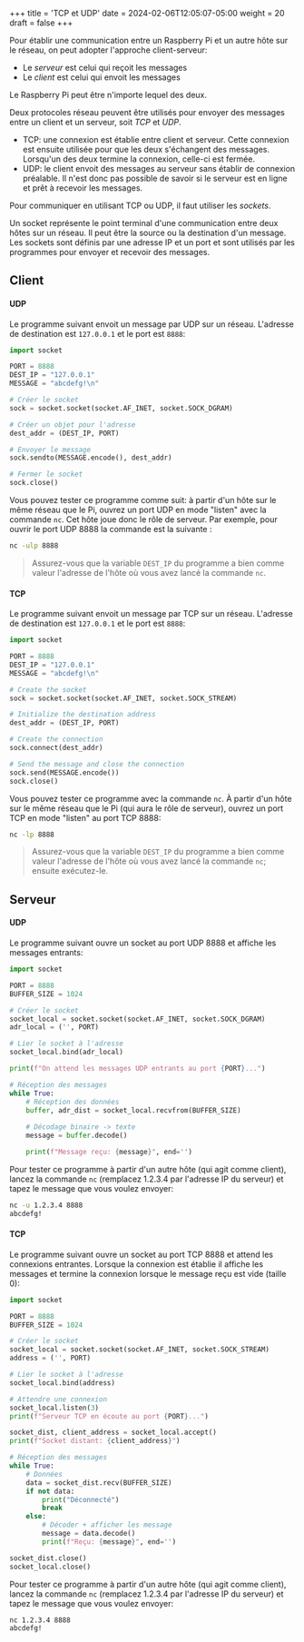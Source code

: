 +++
title = 'TCP et UDP'
date = 2024-02-06T12:05:07-05:00
weight = 20
draft = false
+++

Pour établir une communication entre un Raspberry Pi et un autre hôte sur le réseau, on peut adopter l'approche client-serveur: 
+ Le _serveur_ est celui qui reçoit les messages
+ Le _client_ est celui qui envoit les messages

Le Raspberry Pi peut être n'importe lequel des deux. 

Deux protocoles réseau peuvent être utilisés pour envoyer des messages entre un client et un serveur, soit _TCP_ et _UDP_.
+ TCP: une connexion est établie entre client et serveur. Cette connexion est ensuite utilisée pour que les deux s'échangent des messages. Lorsqu'un des deux termine la connexion, celle-ci est fermée.
+ UDP: le client envoit des messages au serveur sans établir de connexion préalable. Il n'est donc pas possible de savoir si le serveur est en ligne et prêt à recevoir les messages.

Pour communiquer en utilisant TCP ou UDP, il faut utiliser les _sockets_.

Un socket représente le point terminal d'une communication entre deux hôtes sur un réseau. Il peut être la source ou la destination d'un message. Les sockets sont définis par une adresse IP et un port et sont utilisés par les programmes pour envoyer et recevoir des messages.

## Client
#### UDP
Le programme suivant envoit un message par UDP sur un réseau. L'adresse de destination est `127.0.0.1` et le port est `8888`:
```python
import socket

PORT = 8888
DEST_IP = "127.0.0.1"
MESSAGE = "abcdefg!\n"

# Créer le socket
sock = socket.socket(socket.AF_INET, socket.SOCK_DGRAM)

# Créer un objet pour l'adresse
dest_addr = (DEST_IP, PORT)

# Envoyer le message
sock.sendto(MESSAGE.encode(), dest_addr)

# Fermer le socket
sock.close()
```

Vous pouvez tester ce programme comme suit: à partir d'un hôte sur le même réseau que le Pi, ouvrez un port UDP en mode "listen" avec la commande `nc`. Cet hôte joue donc le rôle de serveur. Par exemple, pour ouvrir le port UDP 8888 la commande est la suivante :
```bash
nc -ulp 8888
``` 
> Assurez-vous que la variable `DEST_IP` du programme a bien comme valeur l'adresse de l'hôte où vous avez lancé la commande `nc`.

#### TCP
Le programme suivant envoit un message par TCP sur un réseau. L'adresse de destination est `127.0.0.1` et le port est `8888`:
```python
import socket

PORT = 8888
DEST_IP = "127.0.0.1"
MESSAGE = "abcdefg!\n"

# Create the socket
sock = socket.socket(socket.AF_INET, socket.SOCK_STREAM)

# Initialize the destination address
dest_addr = (DEST_IP, PORT)

# Create the connection
sock.connect(dest_addr)

# Send the message and close the connection
sock.send(MESSAGE.encode())
sock.close()
```
Vous pouvez tester ce programme avec la commande `nc`. À partir d'un hôte sur le même réseau que le Pi (qui aura le rôle de serveur), ouvrez un port TCP en mode "listen" au port TCP 8888:
```bash
nc -lp 8888
``` 
> Assurez-vous que la variable `DEST_IP` du programme a bien comme valeur l'adresse de l'hôte où vous avez lancé la commande `nc`; ensuite exécutez-le.


## Serveur
#### UDP
Le programme suivant ouvre un socket au port UDP 8888 et affiche les messages entrants:
```python
import socket

PORT = 8888
BUFFER_SIZE = 1024

# Créer le socket
socket_local = socket.socket(socket.AF_INET, socket.SOCK_DGRAM)
adr_local = ('', PORT)

# Lier le socket à l'adresse
socket_local.bind(adr_local)

print(f"On attend les messages UDP entrants au port {PORT}...")

# Réception des messages
while True:
    # Réception des données
    buffer, adr_dist = socket_local.recvfrom(BUFFER_SIZE)
    
    # Décodage binaire -> texte
    message = buffer.decode()

    print(f"Message reçu: {message}", end='')
```
Pour tester ce programme à partir d'un autre hôte (qui agit comme client), lancez la commande `nc` (remplacez 1.2.3.4 par l'adresse IP du serveur) et tapez le message que vous voulez envoyer:
```bash
nc -u 1.2.3.4 8888
abcdefg!
```

#### TCP
Le programme suivant ouvre un socket au port TCP 8888 et attend les connexions entrantes. Lorsque la connexion est établie il affiche les messages et termine la connexion lorsque le message reçu est vide (taille 0):

```python
import socket

PORT = 8888
BUFFER_SIZE = 1024

# Créer le socket
socket_local = socket.socket(socket.AF_INET, socket.SOCK_STREAM)
address = ('', PORT)  

# Lier le socket à l'adresse
socket_local.bind(address)

# Attendre une connexion
socket_local.listen(3)
print(f"Serveur TCP en écoute au port {PORT}...")

socket_dist, client_address = socket_local.accept()
print(f"Socket distant: {client_address}")

# Réception des messages
while True:
    # Données
    data = socket_dist.recv(BUFFER_SIZE)
    if not data:
        print("Déconnecté")
        break
    else:
        # Décoder + afficher les message
        message = data.decode()
        print(f"Reçu: {message}", end='')

socket_dist.close()
socket_local.close()
```
Pour tester ce programme à partir d'un autre hôte (qui agit comme client), lancez la commande `nc` (remplacez 1.2.3.4 par l'adresse IP du serveur) et tapez le message que vous voulez envoyer:
```bash
nc 1.2.3.4 8888
abcdefg!
```
